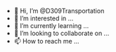- 👋 Hi, I’m @D309Transportation
- 👀 I’m interested in ...
- 🌱 I’m currently learning ...
- 💞️ I’m looking to collaborate on ...
- 📫 How to reach me ...

<!---
D309Transportation/D309Transportation is a ✨ special ✨ repository because its `README.md` (this file) appears on your GitHub profile.
You can click the Preview link to take a look at your changes.
--->
